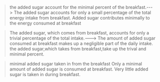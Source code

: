 > the added sugar account for the minimal percent of the breakfast.--->
 The added sugar accounts for only a small percentage of the total energy intake from breakfast.
Added sugar contributes minimally to the energy consumed at breakfast

> The added sugar, which comes from breakfast, accounts for only a trivial percentage of the total intake.--->
The amount of added sugar consumed at breakfast makes up a negligible part of the daily intake.
the added sugar,which takes from breakfast,take up the trival and minimal percent.

> minimal added sugar taken in from the breakfast 
Only a minimal amount of added sugar is consumed at breakfast.
Very little added sugar is taken in during breakfast.